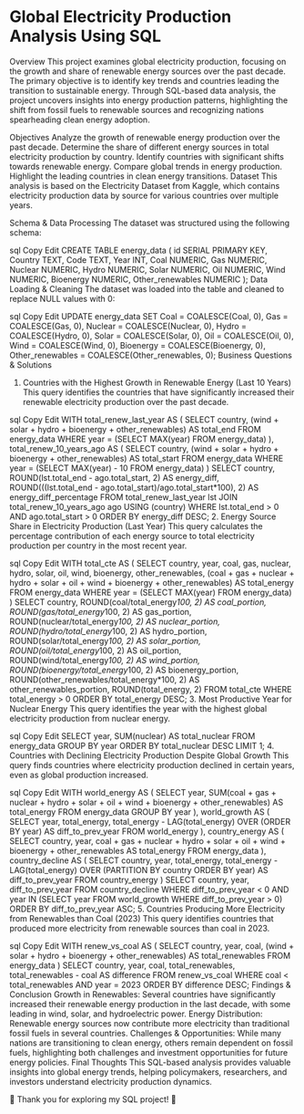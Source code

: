 # Global Electricity Production Analysis Using SQL
Overview
This project examines global electricity production, focusing on the growth and share of renewable energy sources over the past decade. The primary objective is to identify key trends and countries leading the transition to sustainable energy. Through SQL-based data analysis, the project uncovers insights into energy production patterns, highlighting the shift from fossil fuels to renewable sources and recognizing nations spearheading clean energy adoption.

Objectives
Analyze the growth of renewable energy production over the past decade.
Determine the share of different energy sources in total electricity production by country.
Identify countries with significant shifts towards renewable energy.
Compare global trends in energy production.
Highlight the leading countries in clean energy transitions.
Dataset
This analysis is based on the Electricity Dataset from Kaggle, which contains electricity production data by source for various countries over multiple years.

Schema & Data Processing
The dataset was structured using the following schema:

sql
Copy
Edit
CREATE TABLE energy_data (
    id SERIAL PRIMARY KEY,
    Country TEXT,
    Code TEXT,
    Year INT,
    Coal NUMERIC,
    Gas NUMERIC,
    Nuclear NUMERIC,
    Hydro NUMERIC,
    Solar NUMERIC,
    Oil NUMERIC,
    Wind NUMERIC,
    Bioenergy NUMERIC,
    Other_renewables NUMERIC
);
Data Loading & Cleaning
The dataset was loaded into the table and cleaned to replace NULL values with 0:

sql
Copy
Edit
UPDATE energy_data
SET
    Coal = COALESCE(Coal, 0),
    Gas = COALESCE(Gas, 0),
    Nuclear = COALESCE(Nuclear, 0),
    Hydro = COALESCE(Hydro, 0),
    Solar = COALESCE(Solar, 0),
    Oil = COALESCE(Oil, 0),
    Wind = COALESCE(Wind, 0),
    Bioenergy = COALESCE(Bioenergy, 0),
    Other_renewables = COALESCE(Other_renewables, 0);
Business Questions & Solutions
1. Countries with the Highest Growth in Renewable Energy (Last 10 Years)
This query identifies the countries that have significantly increased their renewable electricity production over the past decade.

sql
Copy
Edit
WITH total_renew_last_year AS (
    SELECT country, (wind + solar + hydro + bioenergy + other_renewables) AS total_end
    FROM energy_data
    WHERE year = (SELECT MAX(year) FROM energy_data)
),
total_renew_10_years_ago AS (
    SELECT country, (wind + solar + hydro + bioenergy + other_renewables) AS total_start
    FROM energy_data
    WHERE year = (SELECT MAX(year) - 10 FROM energy_data)
)
SELECT country,
       ROUND(lst.total_end - ago.total_start, 2) AS energy_diff,
       ROUND(((lst.total_end - ago.total_start)/ago.total_start*100), 2) AS energy_diff_percentage
FROM total_renew_last_year lst
JOIN total_renew_10_years_ago ago USING (country)
WHERE lst.total_end > 0 AND ago.total_start > 0
ORDER BY energy_diff DESC;
2. Energy Source Share in Electricity Production (Last Year)
This query calculates the percentage contribution of each energy source to total electricity production per country in the most recent year.

sql
Copy
Edit
WITH total_cte AS (
    SELECT country, year, coal, gas, nuclear, hydro, solar, oil, wind, bioenergy, other_renewables,
           (coal + gas + nuclear + hydro + solar + oil + wind + bioenergy + other_renewables) AS total_energy
    FROM energy_data
    WHERE year = (SELECT MAX(year) FROM energy_data)
)
SELECT country,
       ROUND(coal/total_energy*100, 2) AS coal_portion,
       ROUND(gas/total_energy*100, 2) AS gas_portion,
       ROUND(nuclear/total_energy*100, 2) AS nuclear_portion,
       ROUND(hydro/total_energy*100, 2) AS hydro_portion,
       ROUND(solar/total_energy*100, 2) AS solar_portion,
       ROUND(oil/total_energy*100, 2) AS oil_portion,
       ROUND(wind/total_energy*100, 2) AS wind_portion,
       ROUND(bioenergy/total_energy*100, 2) AS bioenergy_portion,
       ROUND(other_renewables/total_energy*100, 2) AS other_renewables_portion,
       ROUND(total_energy, 2)
FROM total_cte
WHERE total_energy > 0
ORDER BY total_energy DESC;
3. Most Productive Year for Nuclear Energy
This query identifies the year with the highest global electricity production from nuclear energy.

sql
Copy
Edit
SELECT year, SUM(nuclear) AS total_nuclear
FROM energy_data
GROUP BY year
ORDER BY total_nuclear DESC
LIMIT 1;
4. Countries with Declining Electricity Production Despite Global Growth
This query finds countries where electricity production declined in certain years, even as global production increased.

sql
Copy
Edit
WITH world_energy AS (
    SELECT year, SUM(coal + gas + nuclear + hydro + solar + oil + wind + bioenergy + other_renewables) AS total_energy
    FROM energy_data
    GROUP BY year
),
world_growth AS (
    SELECT year, total_energy, 
           total_energy - LAG(total_energy) OVER (ORDER BY year) AS diff_to_prev_year
    FROM world_energy
),
country_energy AS (
    SELECT country, year,
           coal + gas + nuclear + hydro + solar + oil + wind + bioenergy + other_renewables AS total_energy
    FROM energy_data
),
country_decline AS (
    SELECT country, year, total_energy, 
           total_energy - LAG(total_energy) OVER (PARTITION BY country ORDER BY year) AS diff_to_prev_year
    FROM country_energy
)
SELECT country, year, diff_to_prev_year
FROM country_decline
WHERE diff_to_prev_year < 0
AND year IN (SELECT year FROM world_growth WHERE diff_to_prev_year > 0)
ORDER BY diff_to_prev_year ASC;
5. Countries Producing More Electricity from Renewables than Coal (2023)
This query identifies countries that produced more electricity from renewable sources than coal in 2023.

sql
Copy
Edit
WITH renew_vs_coal AS (
    SELECT country, year, coal, 
           (wind + solar + hydro + bioenergy + other_renewables) AS total_renewables
    FROM energy_data
)
SELECT country, year, coal, total_renewables, total_renewables - coal AS difference
FROM renew_vs_coal
WHERE coal < total_renewables AND year = 2023
ORDER BY difference DESC;
Findings & Conclusion
Growth in Renewables: Several countries have significantly increased their renewable energy production in the last decade, with some leading in wind, solar, and hydroelectric power.
Energy Distribution: Renewable energy sources now contribute more electricity than traditional fossil fuels in several countries.
Challenges & Opportunities: While many nations are transitioning to clean energy, others remain dependent on fossil fuels, highlighting both challenges and investment opportunities for future energy policies.
Final Thoughts
This SQL-based analysis provides valuable insights into global energy trends, helping policymakers, researchers, and investors understand electricity production dynamics.

🔹 Thank you for exploring my SQL project! 🚀
